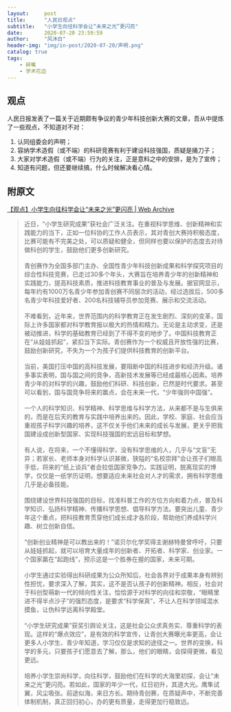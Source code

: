 ```yaml
---
layout:     post
title:      "人民日观点"
subtitle:   "小学生向往科学会让“未来之光”更闪亮"
date:       2020-07-20 23:59:59
author:     "风沐白"
header-img: "img/in-post/2020-07-20/声明.png"
catalog: true
tags:
    - 碎嘴
    - 学术花边
---
```


## 观点

人民日报发表了一篇关于近期颇有争议的青少年科技创新大赛的文章，吾从中提炼了一些观点，不知道对不对：

1. 认同组委会的声明；
2. 容纳学术造假（或不端）的科研竞赛有利于建设科技强国，质疑是捅刀子；
3. 大家对学术造假（或不端）行为的关注，正是意料之中的安排，是为了宣传；
4. 知道有问题，但还要继续搞，什么时候解决看心情。

## 附原文

[【观点】小学生向往科学会让“未来之光”更闪亮 \| Web Archive](https://web.archive.org/web/20200720083615/http://hb.people.com.cn/n2/2020/0720/c194063-34169511.html)

>近日，“小学生研究成果”获社会广泛关注。在重视科学思维、创新精神和实践能力的当下，正如一位科协的工作人员表示，其对青创大赛持积极态度，比赛可能有不完美之处，可以质疑和健全，但同样也要以保护的态度去对待做科创的学生，鼓励他们更多创新研究。<br>  
青创赛作为全国多部门主办、全国性青少年科技创新成果和科学探究项目的综合性科技竞赛，已走过30多个年头，大赛旨在培养青少年的创新精神和实践能力，提高科技素质，推进科技教育事业的普及与发展。据官网显示，每年约有1000万名青少年参加青创赛不同层次的活动，经过选拔后，500多名青少年科技爱好者、200名科技辅导员参加竞赛、展示和交流活动。<br>  
不难看到，近年来，世界范围内的科学教育正在发生剧烈、深刻的变革，国际上许多国家都对科学教育报以极大的热情和精力。无论是主动求变，还是被动推进，科学的基础教育已经到了不得不变的地步了。中国科技教育正在“从娃娃抓起”，紧扣当下实际。青创赛作为一个权威且开放性强的比赛，鼓励创新研究，不失为一个为孩子们提供科技教育的创新平台。<br>  
当前，美国打压中国的高科技发展，要阻断中国的科技进步和经济升级。诸多事实表明，国与国之间的竞争，高新技术发展等已经成最核心因素。培养青少年的对科学的兴趣，鼓励他们科研、科技创新，已然是时代要求。甚至可以看到，国与国竞争将来的赢点，会在未来一代，“少年强则中国强”。<br>  
一个人的科学知识、科学精神、科学思维与科学方法，从来都不是与生俱来的，而是在后天的教育与实践中培养出来的。因此，学校、家庭、社会应当重视孩子科学兴趣的培养，这不仅关乎他们未来的成长与发展，更关乎把我国建设成创新型国家、实现科技强国的宏远目标和梦想。<br>  
有人说，在将来，一个不懂得科学，没有科学思维的人，几乎与“文盲”无异；若家长、老师本身对科学认识甚微，狭隘的“名校崇拜”会让孩子们眼高手低，将来的“纸上谈兵”者会拉低国家竞争力。实践证明，脱离现实的博学，仅仅是一纸学历证明，想要适应未来社会对人才的需求，拥有科学思维几乎是必备技能。<br>  
围绕建设世界科技强国的目标，找准科普工作的方位方向和着力点，普及科学知识、弘扬科学精神、传播科学思想、倡导科学方法。要突出儿童、青少年这个重点，把科技教育贯穿他们成长成才各阶段，帮助他们养成科学兴趣、树立创新自信。<br>  
“创新创业精神是可以教出来的！”诺贝尔化学奖得主谢赫特曼曾呼吁，只要从娃娃抓起，就可以培育大量成年的创新者、开拓者、科学家、创业家。一个国家赢在“起跑线”，预示这是一个胜券在握的国家，未来可期。<br>  
小学生通过实验得出科研成果为公众所知后，社会各界对于成果本身有辨别性担忧，要求深入了解，其实，这不是否认孩子的创新精神。相反，社会对于科创型萌新一代的倾向性关注，恰恰源于对科学的向往和崇敬，“眼睛里进不得半点沙子”的强烈态度，是要求“科学保真”，不让人在科学领域混水摸鱼，让伪科学远离科学殿堂。<br>  
“小学生研究成果”获奖引舆论关注，这是社会公众求真务实、尊重科学的表现。这样的“爆点效应”，是有效的科学宣传，让青创大赛曝光率更高，会让更多人小学生、青少年知道，学习仅仅是求知的途径之一。世界的变换，科学的多元，只要孩子们愿意去了解，那么，他们的眼睛，会探得更微，看见更远。<br>  
培养小学生崇尚科学，向往科学，鼓励他们在科学的大海里初探，会让“未来之光”更闪亮。若如此，国家的年少一代，红日初升，其道大光。鹰隼试翼，风尘吸张。前途似海，来日方长。期待青创赛，在质疑声中，不断完善体制机制，真正回归初心，办的更有质量，走得更加行稳致远。